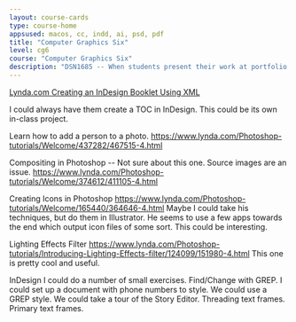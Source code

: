 ```yaml
---
layout: course-cards
type: course-home
appsused: macos, cc, indd, ai, psd, pdf
title: "Computer Graphics Six"
level: cg6
course: "Computer Graphics Six"
description: "DSN1685 -- When students present their work at portfolio reviews, it needs to be impeccable. Students build digital files designed to impress even the most seasoned designer in order to demonstrate technical software mastery. By applying finishing touches to existing pieces, students ensure that they are exemplary exhibitions of Adobe Illustrator, Photoshop and InDesign proficiency."
---
```

  [Lynda.com Creating an InDesign Booklet Using XML](https://www.lynda.com/Design-tutorials/Creating-InDesign-Booklet-Using-XML/435134-2.html)

I could always have them create a TOC in InDesign. This could be its own in-class project.

Learn how to add a person to a photo.
https://www.lynda.com/Photoshop-tutorials/Welcome/437282/467515-4.html

Compositing in Photoshop -- Not sure about this one. Source images are an issue.
https://www.lynda.com/Photoshop-tutorials/Welcome/374612/411105-4.html

Creating Icons in Photoshop
https://www.lynda.com/Photoshop-tutorials/Welcome/165440/364646-4.html
Maybe I could take his techniques, but do them in Illustrator. He seems to use a few apps towards the end which output icon files of some sort. This could be interesting.

Lighting Effects Filter
https://www.lynda.com/Photoshop-tutorials/Introducing-Lighting-Effects-filter/124099/151980-4.html
This one is pretty cool and useful.

InDesign
I could do a number of small exercises.
  Find/Change with GREP. I could set up a document with phone numbers to style. We could use a GREP style.
  We could take a tour of the Story Editor.
  Threading text frames. Primary text frames.